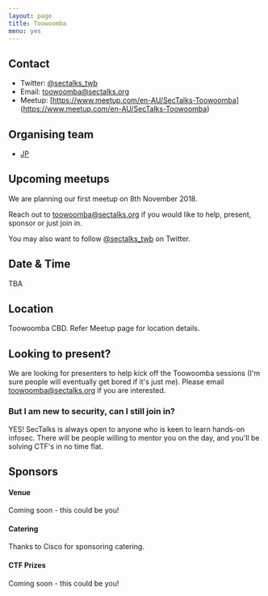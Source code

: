 ```yaml
---
layout: page
title: Toowoomba
menu: yes
---
```


## Contact 

* Twitter: [@sectalks_twb](https://twitter.com/sectalks_twb)
* Email: [toowoomba@sectalks.org](mailto:toowoomba@sectalks.org)
* Meetup: [https://www.meetup.com/en-AU/SecTalks-Toowoomba] (https://www.meetup.com/en-AU/SecTalks-Toowoomba)

## Organising team 

* [JP](https://twitter.com/jpjaeps) 

## Upcoming meetups 

We are planning our first meetup on 8th November 2018. 

Reach out to [toowoomba@sectalks.org](mailto:toowoomba@sectalks.org) if you would like to help, present, sponsor or just join in.

You may also want to follow [@sectalks_twb](https://twitter.com/sectalks_twb) on Twitter.

## Date & Time 

TBA

## Location 

Toowoomba CBD. Refer Meetup page for location details.

## Looking to present?

We are looking for presenters to help kick off the Toowoomba sessions (I'm sure people will eventually get bored if it's just me). 
Please email [toowoomba@sectalks.org](mailto:toowoomba@sectalks.org) if you are interested.

### But I am new to security, can I still join in?

YES! SecTalks is always open to anyone who is keen to learn hands-on infosec.
There will be people willing to mentor you on the day, and you'll be solving CTF's in no time flat.

## Sponsors
#### Venue
Coming soon - this could be you!
#### Catering
Thanks to Cisco for sponsoring catering.
#### CTF Prizes
Coming soon - this could be you!

